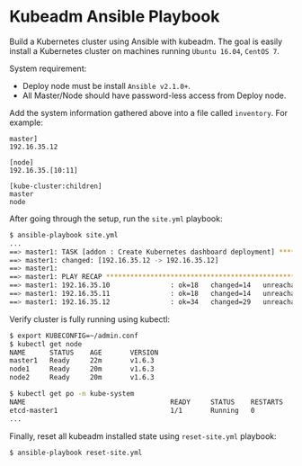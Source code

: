 # Kubeadm Ansible Playbook
Build a Kubernetes cluster using Ansible with kubeadm. The goal is easily install a Kubernetes cluster on machines running `Ubuntu 16.04`, `CentOS 7`.

System requirement:
* Deploy node must be install `Ansible v2.1.0+`.
* All Master/Node should have password-less access from Deploy node.

Add the system information gathered above into a file called `inventory`. For example:
```
master]
192.16.35.12

[node]
192.16.35.[10:11]

[kube-cluster:children]
master
node

```

After going through the setup, run the `site.yml` playbook:
```sh
$ ansible-playbook site.yml
...
==> master1: TASK [addon : Create Kubernetes dashboard deployment] **************************
==> master1: changed: [192.16.35.12 -> 192.16.35.12]
==> master1:
==> master1: PLAY RECAP *********************************************************************
==> master1: 192.16.35.10               : ok=18   changed=14   unreachable=0    failed=0
==> master1: 192.16.35.11               : ok=18   changed=14   unreachable=0    failed=0
==> master1: 192.16.35.12               : ok=34   changed=29   unreachable=0    failed=0
```

Verify cluster is fully running using kubectl:
```sh
$ export KUBECONFIG=~/admin.conf
$ kubectl get node
NAME      STATUS    AGE       VERSION
master1   Ready     22m       v1.6.3
node1     Ready     20m       v1.6.3
node2     Ready     20m       v1.6.3

$ kubectl get po -n kube-system
NAME                                    READY     STATUS    RESTARTS   AGE
etcd-master1                            1/1       Running   0          23m
...
```

Finally, reset all kubeadm installed state using `reset-site.yml` playbook:
```sh
$ ansible-playbook reset-site.yml
```
